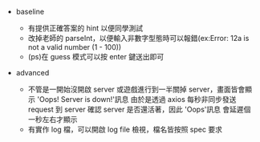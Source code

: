 
- baseline
    - 有提供正確答案的 hint 以便同學測試
    - 改掉老師的 parseInt，以便輸入非數字型態時可以報錯(ex:Error: 12a is not a valid number (1 - 100))
    - (ps)在 guess 模式可以按 enter 鍵送出即可

- advanced
    - 不管是一開始沒開啟 server 或遊戲進行到一半關掉 server，畫面皆會顯示 'Oops! Server is down!'訊息
        由於是透過 axios 每秒非同步發送 request 到 server 確認 server 是否還活著，因此 'Oops'訊息
        會延遲個一秒左右才顯示
    - 有實作 log 檔，可以開啟 log file 檢視，檔名皆按照 spec 要求